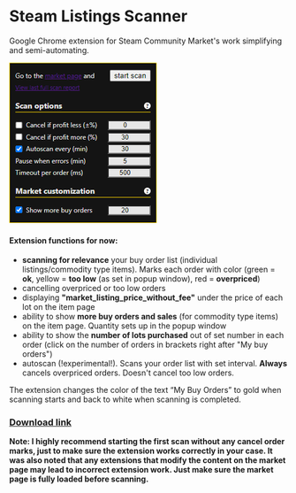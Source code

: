 # Steam Listings Scanner
Google Chrome extension for Steam Community Market's work simplifying and semi-automating.

![alt text](https://github.com/auwaho/SteamListingsScanner/blob/master/screenshot.png "Steam Listings Scanner")

#### Extension functions for now: 
- **scanning for relevance** your buy order list (individual listings/commodity type items). Marks each order with color (green = **ok**, yellow = **too low** (as set in popup window), red = **overpriced**)
- cancelling overpriced or too low orders
- displaying **"market_listing_price_without_fee"** under the price of each lot on the item page
- ability to show **more buy orders and sales** (for commodity type items) on the item page. Quantity sets up in the popup window
- ability to show the **number of lots purchased** out of set number in each order (click on the number of orders in brackets right after "My buy orders")
- autoscan (!experimental!). Scans your order list with set interval. **Always** cancels overpriced orders. Doesn't cancel too low orders.

The extension changes the color of the text “My Buy Orders” to gold when scanning starts and back to white when scanning is completed.

### [Download link](https://github.com/auwaho/SteamListingsScanner/releases/download/1.3.2/SLS.zip)

**Note: I highly recommend starting the first scan without any cancel order marks, just to make sure the extension works correctly in your case. It was also noted that any extensions that modify the content on the market page may lead to incorrect extension work. Just make sure the market page is fully loaded before scanning.**
